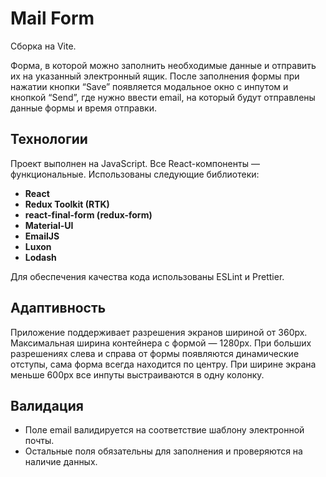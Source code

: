 # Mail Form

Сборка на Vite.

Форма, в которой можно заполнить необходимые данные и отправить их на указанный электронный ящик. После заполнения формы при нажатии кнопки “Save” появляется модальное окно с инпутом и кнопкой “Send”, где нужно ввести email, на который будут отправлены данные формы и время отправки.

## Технологии

Проект выполнен на JavaScript. Все React-компоненты — функциональные. Использованы следующие библиотеки:

-   **React**
-   **Redux Toolkit (RTK)**
-   **react-final-form (redux-form)**
-   **Material-UI**
-   **EmailJS**
-   **Luxon**
-   **Lodash**

Для обеспечения качества кода использованы ESLint и Prettier.

## Адаптивность

Приложение поддерживает разрешения экранов шириной от 360px. Максимальная ширина контейнера с формой — 1280px. При больших разрешениях слева и справа от формы появляются динамические отступы, сама форма всегда находится по центру. При ширине экрана меньше 600px все инпуты выстраиваются в одну колонку.

## Валидация

-   Поле email валидируется на соответствие шаблону электронной почты.
-   Остальные поля обязательны для заполнения и проверяются на наличие данных.
